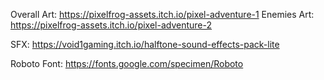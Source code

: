 Overall Art: https://pixelfrog-assets.itch.io/pixel-adventure-1
Enemies Art: https://pixelfrog-assets.itch.io/pixel-adventure-2

SFX: https://void1gaming.itch.io/halftone-sound-effects-pack-lite

Roboto Font: https://fonts.google.com/specimen/Roboto